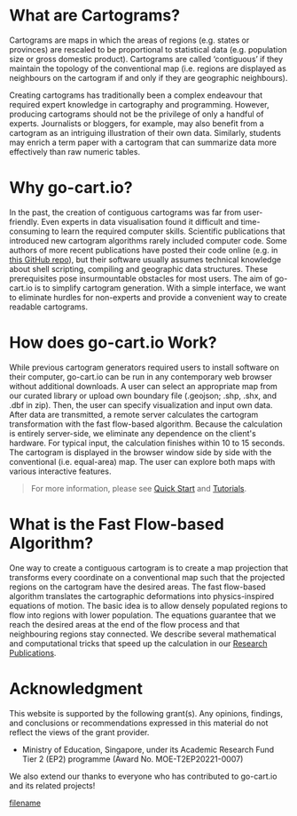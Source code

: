 # What are Cartograms?

Cartograms are maps in which the areas of regions (e.g. states or provinces) are rescaled to be proportional to statistical data (e.g. population size or gross domestic product). Cartograms are called ‘contiguous’ if they maintain the topology of the conventional map (i.e. regions are displayed as neighbours on the cartogram if and only if they are geographic neighbours).

Creating cartograms has traditionally been a complex endeavour that required expert knowledge in cartography and programming. However, producing cartograms should not be the privilege of only a handful of experts. Journalists or bloggers, for example, may also benefit from a cartogram as an intriguing illustration of their own data. Similarly, students may enrich a term paper with a cartogram that can summarize data more effectively than raw numeric tables.

# Why go-cart.io?

In the past, the creation of contiguous cartograms was far from user-friendly. Even experts in data visualisation found it difficult and time-consuming to learn the required computer skills. Scientific publications that introduced new cartogram algorithms rarely included computer code. Some authors of more recent publications have posted their code online (e.g. in [this GitHub repo](https://github.com/Flow-Based-Cartograms/go_cart)), but their software usually assumes technical knowledge about shell scripting, compiling and geographic data structures. These prerequisites pose insurmountable obstacles for most users. The aim of go-cart.io is to simplify cartogram generation. With a simple interface, we want to eliminate hurdles for non-experts and provide a convenient way to create readable cartograms.

# How does go-cart.io Work?

While previous cartogram generators required users to install software on their computer, go-cart.io can be run in any contemporary web browser without additional downloads. A user can select an appropriate map from our curated library or upload own boundary file (.geojson; .shp, .shx, and .dbf in zip). Then, the user can specify visualization and input own data. After data are transmitted, a remote server calculates the cartogram transformation with the fast flow-based algorithm. Because the calculation is entirely server-side, we eliminate any dependence on the client's hardware. For typical input, the calculation finishes within 10 to 15 seconds. The cartogram is displayed in the browser window side by side with the conventional (i.e. equal-area) map. The user can explore both maps with various interactive features.

> For more information, please see [Quick Start](/quick-start) and [Tutorials](/tutorials).

# What is the Fast Flow-based Algorithm?

One way to create a contiguous cartogram is to create a map projection that transforms every coordinate on a conventional map such that the projected regions on the cartogram have the desired areas. The fast flow-based algorithm translates the cartographic deformations into physics-inspired equations of motion. The basic idea is to allow densely populated regions to flow into regions with lower population. The equations guarantee that we reach the desired areas at the end of the flow process and that neighbouring regions stay connected. We describe several mathematical and computational tricks that speed up the calculation in our [Research Publications](/research).

# Acknowledgment

This website is supported by the following grant(s). Any opinions, findings, and conclusions or recommendations expressed in this material do not reflect the views of the grant provider.

- Ministry of Education, Singapore, under its Academic Research Fund Tier 2 (EP2) programme (Award No. MOE-T2EP20221-0007)

We also extend our thanks to everyone who has contributed to go-cart.io and its related projects!

[filename](contributors.md ":include")
